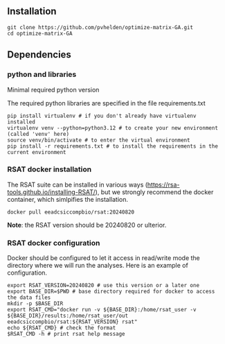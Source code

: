 ## Installation

```
git clone https://github.com/pvhelden/optimize-matrix-GA.git
cd optimize-matrix-GA
```

## Dependencies

### python and libraries

Minimal required python version

The required python libraries are specified in the file requirements.txt

```
pip install virtualenv # if you don't already have virtualenv installed
virtualenv venv --python=python3.12 # to create your new environment (called 'venv' here)
source venv/bin/activate # to enter the virtual environment
pip install -r requirements.txt # to install the requirements in the current environment
```

### RSAT docker installation

The RSAT suite can be installed in various ways (https://rsa-tools.github.io/installing-RSAT/), but we strongly
recommend the docker container, which simlpifies the installation.

```docker pull eeadcsiccompbio/rsat:20240820```

**Note**: the RSAT version should be 20240820 or ulterior.

### RSAT docker configuration

Docker should be configured to let it access in read/write mode the directory where we will run the analyses.
Here is an example of configuration.

```
export RSAT_VERSION=20240820 # use this version or a later one
export BASE_DIR=$PWD # base directory required for docker to access the data files
mkdir -p $BASE_DIR
export RSAT_CMD="docker run -v ${BASE_DIR}:/home/rsat_user -v ${BASE_DIR}/results:/home/rsat_user/out eeadcsiccompbio/rsat:${RSAT_VERSION} rsat"
echo ${RSAT_CMD} # check the format
$RSAT_CMD -h # print rsat help message
```
